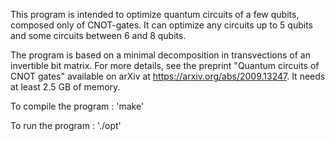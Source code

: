 This program is intended to optimize quantum circuits of a few qubits, composed only of CNOT-gates.
It can optimize any circuits up to 5 qubits and some circuits between 6 and 8 qubits.

The program is based on a minimal decomposition in transvections of an invertible bit matrix. For more details, see the preprint "Quantum circuits of CNOT gates" available on arXiv at 
https://arxiv.org/abs/2009.13247. It needs at least 2.5 GB of memory.

To compile the program : 'make'

To run the program  : './opt'
